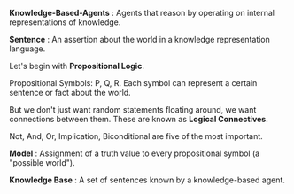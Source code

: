 __Knowledge-Based-Agents__ : Agents that reason by operating on internal representations of knowledge.

__Sentence__ : An assertion about the world in a knowledge representation language.

Let's begin with __Propositional Logic__.

Propositional Symbols: P, Q, R. Each symbol can represent a certain sentence or fact about the world.

But we don't just want random statements floating around, we want connections between them. These are known as __Logical Connectives__.

Not, And, Or, Implication, Biconditional are five of the most important.

__Model__ : Assignment of a truth value to every propositional symbol (a "possible world").

__Knowledge Base__ : A set of sentences known by a knowledge-based agent.